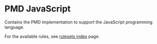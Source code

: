 # PMD JavaScript

Contains the PMD implementation to support the JavaScript programming language.

For the available rules, see <a href="rules/index.html">rulesets index</a> page.
